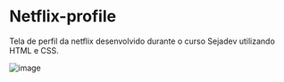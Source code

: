 # Netflix-profile

Tela de perfil da netflix desenvolvido durante o curso Sejadev utilizando HTML e CSS.

![image](https://user-images.githubusercontent.com/87780451/157269073-fa54fe55-d3e2-4f89-9f48-d1ca68a2011d.png)
